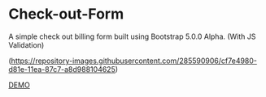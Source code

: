 # Check-out-Form
A simple check out billing form built using Bootstrap 5.0.0 Alpha. (With JS Validation)

(https://repository-images.githubusercontent.com/285590906/cf7e4980-d81e-11ea-87c7-a8d988104625)

[DEMO](https://mohammedusmanegani.github.io/Check-out-Form/)
